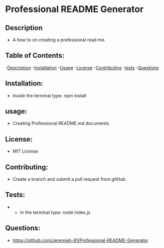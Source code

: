 # Professional README Generator

## Description

- A how to on creating a professional read me.

## Table of Contents:

-[Description](#Description) -[Installation](#Installation) -[Usage](#Usage) -[License](#License) -[Contributing](#Contributing) -[tests](#tests) -[Questions](#Questions)

## Installation:

- Inside the terminal type: npm install

## usage:

- Creating Professional README.md documents.

## License:

- MIT License

## Contributing:

- Create a branch and submit a pull request from gitHub.

## Tests:

- - In the terminal type: node index.js

## Questions:

- https://github.com/Jeremiah-81/Professional-README-Generator
